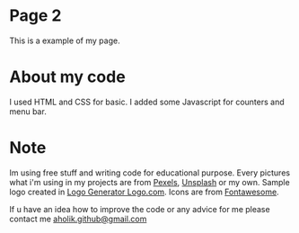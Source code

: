 # Page 2

This is a example of my page.

# About my code

I used HTML and CSS for basic. I added some Javascript for counters and menu bar. 

# Note

Im using free stuff and writing code for educational purpose.
Every pictures what i'm using in my projects are from [Pexels](https://www.pexels.com/), [Unsplash](https://unsplash.com/) or my own.
Sample logo created in  [Logo Generator Logo.com](https://app.logo.com/). 
Icons are from [Fontawesome](https://fontawesome.com/).

If u have an idea how to improve the code or any advice for me please contact me [aholik.github@gmail.com](mailto:aholik.github@gmail.com) 